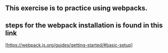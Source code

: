 ## This exercise is to practice using webpacks.

## steps for the webpack installation is found in this link 
[https://webpack.js.org/guides/getting-started/#basic-setup]